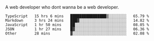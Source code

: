 A web developer who dont wanna be a web developer.

<!--START_SECTION:waka-->

```text
TypeScript   15 hrs 6 mins   ████████████████▒░░░░░░░░   65.79 %
Markdown     3 hrs 24 mins   ███▓░░░░░░░░░░░░░░░░░░░░░   14.82 %
JavaScript   1 hr 50 mins    ██░░░░░░░░░░░░░░░░░░░░░░░   08.05 %
JSON         1 hr 27 mins    █▓░░░░░░░░░░░░░░░░░░░░░░░   06.36 %
Other        28 mins         ▓░░░░░░░░░░░░░░░░░░░░░░░░   02.08 %
```

<!--END_SECTION:waka-->
